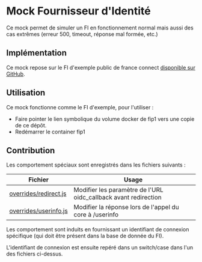 # Mock Fournisseur d'Identité

Ce mock permet de simuler un FI en fonctionnement normal mais aussi des cas extrêmes (erreur 500, timeout, réponse mal formée, etc.)


## Implémentation

Ce mock repose sur le FI d'exemple public de france connect [disponible sur GitHub](https://github.com/france-connect/identity-provider-example).


## Utilisation

Ce mock fonctionne comme le FI d'exemple, pour l'utiliser :

 - Faire pointer le lien symbolique du volume docker de fip1 vers une copie de ce dépôt.
 - Redémarrer le container fip1

## Contribution

Les comportement spéciaux sont enregistrés dans les fichiers suivants :

| Fichier | Usage |
| ------- | ----- |
| [overrides/redirect.js](https://gitlab.com/france-connect/fi-mock/blob/master/src/overrides/redirect.js) | Modifier les paramètre de l'URL oidc_callback avant redirection |
| [overrides/userinfo.js](https://gitlab.com/france-connect/fi-mock/blob/master/src/overrides/userinfo.js) | Modifier la réponse lors de l'appel du core à /userinfo |


Les comportement sont induits en fournissant un identifiant de connexion spécifique (qui doit être présent dans la base de donnée du FI).

L'identifiant de connexion est ensuite repéré dans un switch/case dans l'un des fichiers ci-dessus.
